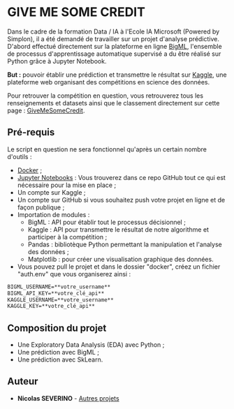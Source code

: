 # GIVE ME SOME CREDIT

Dans le cadre de la formation Data / IA à l'Ecole IA Microsoft (Powered by Simplon), il a été demandé de travailler sur un projet d'analyse prédictive.
D'abord effectué directement sur la plateforme en ligne [BigML](https://bigml.com/), l'ensemble de processus d'apprentissage automatique supervisé a du être réalisé sur Python grâce à Jupyter Notebook.

**But :** pouvoir établir une prédiction et transmettre le résultat sur [Kaggle](https://www.kaggle.com/), une plateforme web organisant des compétitions en science des données.

Pour retrouver la compétition en question, vous retrouverez tous les renseignements et datasets ainsi que le classement directement sur cette page : [GiveMeSomeCredit](https://www.kaggle.com/c/GiveMeSomeCredit/overview).

## Pré-requis

Le script en question ne sera fonctionnel qu'après un certain nombre d'outils :
* [Docker](https://www.docker.com/) ;
* [Jupyter Notebooks](https://github.com/ageron/handson-ml2) : Vous trouverez dans ce repo GitHub tout ce qui est nécessaire pour la mise en place ;
* Un compte sur Kaggle ;
* Un compte sur GitHub si vous souhaitez push votre projet en ligne et de façon publique ;
* Importation de modules :
  * BigML : API pour établir tout le processus décisionnel ;
  * Kaggle : API pour transmettre le résultat de notre algorithme et participer à la compétition ;
  * Pandas : bibliotèque Python permettant la manipulation et l'analyse des données ;
  * Matplotlib : pour créer une visualisation graphique des données.
* Vous pouvez pull le projet et dans le dossier "docker", créez un fichier "auth.env" que vous organiserez ainsi :
~~~html
BIGML_USERNAME=**votre_username**
BIGML_API_KEY=**votre_clé_api**
KAGGLE_USERNAME=**votre_username**
KAGGLE_KEY=**votre_clé_api**
~~~

## Composition du projet

* Une Exploratory Data Analysis (EDA) avec Python ;
* Une prédiction avec BigML ;
* Une prédiction avec SkLearn.

## Auteur

* **Nicolas SEVERINO** - [Autres projets](https://github.com/nicolasseverino/)
